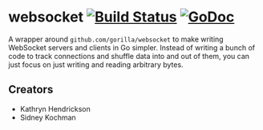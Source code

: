 # websocket [![Build Status](https://travis-ci.org/kochman/websocket.svg?branch=master)](https://travis-ci.org/kochman/websocket)&nbsp;[![GoDoc](https://godoc.org/github.com/kochman/websocket?status.svg)](https://godoc.org/github.com/kochman/websocket)

A wrapper around `github.com/gorilla/websocket` to make writing WebSocket servers and clients in Go simpler. Instead of writing a bunch of code to track connections and shuffle data into and out of them, you can just focus on just writing and reading arbitrary bytes.

## Creators

- Kathryn Hendrickson
- Sidney Kochman
